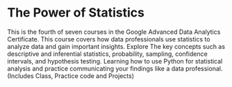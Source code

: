 # The Power of Statistics
 This is the fourth of seven courses in the Google Advanced Data Analytics Certificate.  This course covers how data professionals use statistics to analyze data and gain important insights. Explore The key concepts such as descriptive and inferential statistics, probability, sampling, confidence intervals, and hypothesis testing. Learning how to use Python for statistical analysis and practice communicating your findings like a data professional. (Includes Class, Practice code and Projects)
